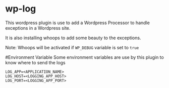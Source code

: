 # wp-log
This wordpress plugin is use to add a Wordpress Processor to handle exceptions in a Wordpress site.

It is also installing whoops to add some beauty to the exceptions.

Note: Whoops will be activated if `WP_DEBUG` variable is set to `true`

#Environment Variable
Some environment variables are use by this plugin to know where to send the logs

```
LOG_APP=<APPLICATION_NAME>
LOG_HOST=<LOGGING_APP_HOST>
LOG_PORT=<LOGGING_APP_PORT>
```
